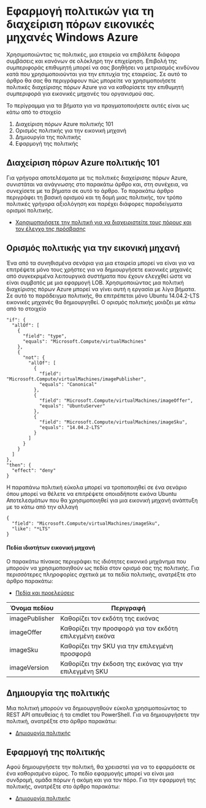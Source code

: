 <properties
    pageTitle="Εφαρμογή πολιτικών για τη διαχείριση πόρων εικονικές μηχανές Windows Azure | Microsoft Azure"
    description="Πώς μπορείτε να εφαρμόσετε μια πολιτική για μια Azure διαχείριση πόρων Linux εικονική μηχανή"
    services="virtual-machines-linux"
    documentationCenter=""
    authors="singhkays"
    manager="timlt"
    editor=""
    tags="azure-resource-manager"/>

<tags
    ms.service="virtual-machines-linux"
    ms.workload="infrastructure-services"
    ms.tgt_pltfrm="vm-linux"
    ms.devlang="na"
    ms.topic="article"
    ms.date="04/13/2016"
    ms.author="singhkay"/>

# <a name="apply-policies-to-azure-resource-manager-virtual-machines"></a>Εφαρμογή πολιτικών για τη διαχείριση πόρων εικονικές μηχανές Windows Azure

Χρησιμοποιώντας τις πολιτικές, μια εταιρεία να επιβάλετε διάφορα συμβάσεις και κανόνων σε ολόκληρη την επιχείρηση. Επιβολή της συμπεριφοράς επιθυμητή μπορεί να σας βοηθήσει να μετριασμός κινδύνου κατά που χρησιμοποιούνται για την επιτυχία της εταιρείας. Σε αυτό το άρθρο θα σας θα περιγράφουν πώς μπορείτε να χρησιμοποιήσετε πολιτικές διαχείρισης πόρων Azure για να καθορίσετε την επιθυμητή συμπεριφορά για εικονικές μηχανές του οργανισμού σας.

Το περίγραμμα για τα βήματα για να πραγματοποιήσετε αυτές είναι ως κάτω από το στοιχείο

1. Διαχείριση πόρων Azure πολιτικής 101
2. Ορισμός πολιτικής για την εικονική μηχανή
3. Δημιουργία της πολιτικής
4. Εφαρμογή της πολιτικής

## <a name="azure-resource-manager-policy-101"></a>Διαχείριση πόρων Azure πολιτικής 101

Για γρήγορα αποτελέσματα με τις πολιτικές διαχείρισης πόρων Azure, συνιστάται να ανάγνωσης στο παρακάτω άρθρο και, στη συνέχεια, να συνεχίσετε με τα βήματα σε αυτό το άρθρο. Το παρακάτω άρθρο περιγράφει τη βασική ορισμού και τη δομή μιας πολιτικής, τον τρόπο πολιτικές γρήγορα αξιολόγηση και παρέχει διάφορες παραδείγματα ορισμοί πολιτικής.

* [Χρησιμοποιήσετε την πολιτική για να διαχειριστείτε τους πόρους και τον έλεγχο της πρόσβασης](../resource-manager-policy.md)

## <a name="define-a-policy-for-your-virtual-machine"></a>Ορισμός πολιτικής για την εικονική μηχανή

Ένα από τα συνηθισμένα σενάρια για μια εταιρεία μπορεί να είναι για να επιτρέψετε μόνο τους χρήστες για να δημιουργήσετε εικονικές μηχανές από συγκεκριμένα λειτουργικά συστήματα που έχουν ελεγχθεί ώστε να είναι συμβατός με μια εφαρμογή LOB. Χρησιμοποιώντας μια πολιτική διαχείρισης πόρων Azure μπορεί να γίνει αυτή η εργασία με λίγα βήματα. Σε αυτό το παράδειγμα πολιτικής, θα επιτρέπεται μόνο Ubuntu 14.04.2-LTS εικονικές μηχανές θα δημιουργηθεί. Ο ορισμός πολιτικής μοιάζει με κάτω από το στοιχείο

```
"if": {
  "allOf": [
    {
      "field": "type",
      "equals": "Microsoft.Compute/virtualMachines"
    },
    {
      "not": {
        "allOf": [
          {
            "field": "Microsoft.Compute/virtualMachines/imagePublisher",
            "equals": "Canonical"
          },
          {
            "field": "Microsoft.Compute/virtualMachines/imageOffer",
            "equals": "UbuntuServer"
          },
          {
            "field": "Microsoft.Compute/virtualMachines/imageSku",
            "equals": "14.04.2-LTS"
          }
        ]
      }
    }
  ]
},
"then": {
  "effect": "deny"
}
```

Η παραπάνω πολιτική εύκολα μπορεί να τροποποιηθεί σε ένα σενάριο όπου μπορεί να θέλετε να επιτρέψετε οποιαδήποτε εικόνα Ubuntu Αποτελεσμάτων που θα χρησιμοποιηθεί για μια εικονική μηχανή ανάπτυξη με το κάτω από την αλλαγή

```
{
  "field": "Microsoft.Compute/virtualMachines/imageSku",
  "like": "*LTS"
}
```

#### <a name="virtual-machine-property-fields"></a>Πεδία ιδιοτήτων εικονική μηχανή

Ο παρακάτω πίνακας περιγράφει τις ιδιότητες εικονικό μηχάνημα που μπορούν να χρησιμοποιηθούν ως πεδία στον ορισμό σας της πολιτικής. Για περισσότερες πληροφορίες σχετικά με τα πεδία πολιτικής, ανατρέξτε στο άρθρο παρακάτω:

* [Πεδία και προελεύσεις](../resource-manager-policy.md#fields-and-sources)


| Όνομα πεδίου     | Περιγραφή                                        |
|----------------|----------------------------------------------------|
| imagePublisher | Καθορίζει τον εκδότη της εικόνας               |
| imageOffer     | Καθορίζει την προσφορά για τον εκδότη επιλεγμένη εικόνα |
| imageSku       | Καθορίζει την SKU για την επιλεγμένη προσφορά             |
| imageVersion   | Καθορίζει την έκδοση της εικόνας για την επιλεγμένη SKU     |

## <a name="create-the-policy"></a>Δημιουργία της πολιτικής

Μια πολιτική μπορούν να δημιουργηθούν εύκολα χρησιμοποιώντας το REST API απευθείας ή τα cmdlet του PowerShell. Για να δημιουργήσετε την πολιτική, ανατρέξτε στο άρθρο παρακάτω:

* [Δημιουργία πολιτικής](../resource-manager-policy.md#creating-a-policy)


## <a name="apply-the-policy"></a>Εφαρμογή της πολιτικής

Αφού δημιουργήσετε την πολιτική, θα χρειαστεί για να το εφαρμόσετε σε ένα καθορισμένο εύρος. Το πεδίο εφαρμογής μπορεί να είναι μια συνδρομή, ομάδα πόρων ή ακόμη και για τον πόρο. Για την εφαρμογή της πολιτικής, ανατρέξτε στο άρθρο παρακάτω:

* [Δημιουργία πολιτικής](../resource-manager-policy.md#applying-a-policy)
